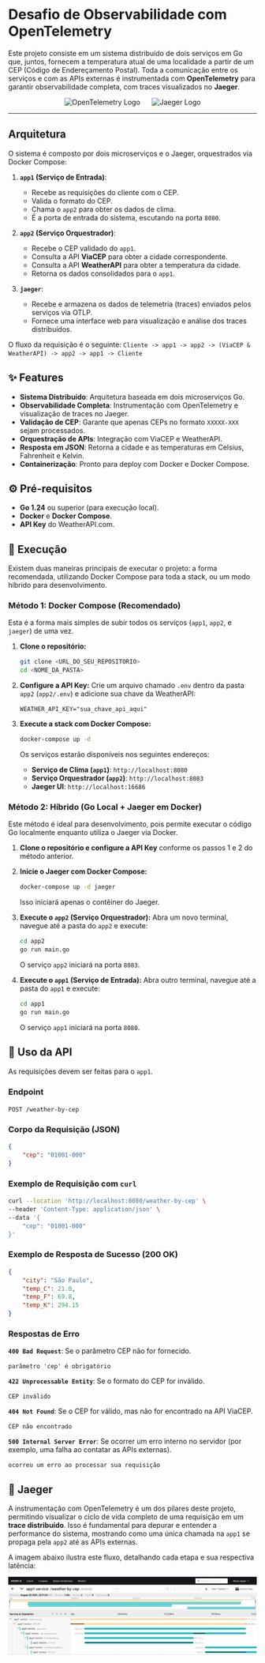 # Desafio de Observabilidade com OpenTelemetry

Este projeto consiste em um sistema distribuído de dois serviços em Go que, juntos, fornecem a temperatura atual de uma localidade a partir de um CEP (Código de Endereçamento Postal). Toda a comunicação entre os serviços e com as APIs externas é instrumentada com **OpenTelemetry** para garantir observabilidade completa, com traces visualizados no **Jaeger**.

<p align="center">
  <img src="https://opentelemetry.io/img/logos/opentelemetry-logo-nav.png" width="300" alt="OpenTelemetry Logo">
  &nbsp;&nbsp;&nbsp;&nbsp;
  <img src="https://www.jaegertracing.io/img/jaeger-logo-color.png" width="200" alt="Jaeger Logo">
</p>

---

## Arquitetura

O sistema é composto por dois microserviços e o Jaeger, orquestrados via Docker Compose:

1.  **`app1` (Serviço de Entrada)**:
    *   Recebe as requisições do cliente com o CEP.
    *   Valida o formato do CEP.
    *   Chama o `app2` para obter os dados de clima.
    *   É a porta de entrada do sistema, escutando na porta `8080`.

2.  **`app2` (Serviço Orquestrador)**:
    *   Recebe o CEP validado do `app1`.
    *   Consulta a API **ViaCEP** para obter a cidade correspondente.
    *   Consulta a API **WeatherAPI** para obter a temperatura da cidade.
    *   Retorna os dados consolidados para o `app1`.

3.  **`jaeger`**:
    *   Recebe e armazena os dados de telemetria (traces) enviados pelos serviços via OTLP.
    *   Fornece uma interface web para visualização e análise dos traces distribuídos.

O fluxo da requisição é o seguinte:
`Cliente -> app1 -> app2 -> (ViaCEP & WeatherAPI) -> app2 -> app1 -> Cliente`

## ✨ Features

- **Sistema Distribuído**: Arquitetura baseada em dois microserviços Go.
- **Observabilidade Completa**: Instrumentação com OpenTelemetry e visualização de traces no Jaeger.
- **Validação de CEP**: Garante que apenas CEPs no formato `XXXXX-XXX` sejam processados.
- **Orquestração de APIs**: Integração com ViaCEP e WeatherAPI.
- **Resposta em JSON**: Retorna a cidade e as temperaturas em Celsius, Fahrenheit e Kelvin.
- **Containerização**: Pronto para deploy com Docker e Docker Compose.

## ⚙️ Pré-requisitos

- **Go 1.24** ou superior (para execução local).
- **Docker** e **Docker Compose**.
- **API Key** do WeatherAPI.com.

## 🚀 Execução

Existem duas maneiras principais de executar o projeto: a forma recomendada, utilizando Docker Compose para toda a stack, ou um modo híbrido para desenvolvimento.

### Método 1: Docker Compose (Recomendado)

Esta é a forma mais simples de subir todos os serviços (`app1`, `app2`, e `jaeger`) de uma vez.

1.  **Clone o repositório:**
    ```bash
    git clone <URL_DO_SEU_REPOSITORIO>
    cd <NOME_DA_PASTA>
    ```

3.  **Configure a API Key:**
    Crie um arquivo chamado `.env` dentro da pasta `app2` (`app2/.env`) e adicione sua chave da WeatherAPI:
    ```
    WEATHER_API_KEY="sua_chave_api_aqui"
    ```

4.  **Execute a stack com Docker Compose:**
    ```bash
    docker-compose up -d
    ```
    Os serviços estarão disponíveis nos seguintes endereços:
    - **Serviço de Clima (`app1`)**: `http://localhost:8080`
    - **Serviço Orquestrador (`app2`)**: `http://localhost:8083`
    - **Jaeger UI**: `http://localhost:16686`

### Método 2: Híbrido (Go Local + Jaeger em Docker)

Este método é ideal para desenvolvimento, pois permite executar o código Go localmente enquanto utiliza o Jaeger via Docker.

1.  **Clone o repositório e configure a API Key** conforme os passos 1 e 2 do método anterior.

2.  **Inicie o Jaeger com Docker Compose:**
    ```bash
    docker-compose up -d jaeger
    ```
    Isso iniciará apenas o contêiner do Jaeger.

3.  **Execute o `app2` (Serviço Orquestrador):**
    Abra um novo terminal, navegue até a pasta do `app2` e execute:
    ```bash
    cd app2
    go run main.go
    ```
    O serviço `app2` iniciará na porta `8083`.

4.  **Execute o `app1` (Serviço de Entrada):**
    Abra outro terminal, navegue até a pasta do `app1` e execute:
    ```bash
    cd app1
    go run main.go
    ```
    O serviço `app1` iniciará na porta `8080`.

## 📡 Uso da API

As requisições devem ser feitas para o `app1`.

### Endpoint

`POST /weather-by-cep`

### Corpo da Requisição (JSON)

```json
{
    "cep": "01001-000"
}
```

### Exemplo de Requisição com `curl`

```bash
curl --location 'http://localhost:8080/weather-by-cep' \
--header 'Content-Type: application/json' \
--data '{
    "cep": "01001-000"
}'
```

### Exemplo de Resposta de Sucesso (200 OK)

```json
{
    "city": "São Paulo",
    "temp_C": 21.0,
    "temp_F": 69.8,
    "temp_K": 294.15
}
```

### Respostas de Erro

**`400 Bad Request`**: Se o parâmetro CEP não for fornecido.
```
parâmetro 'cep' é obrigatório
```
**`422 Unprocessable Entity`**: Se o formato do CEP for inválido.
```
CEP inválido
```
**`404 Not Found`**: Se o CEP for válido, mas não for encontrado na API ViaCEP.
```
CEP não encontrado
```
**`500 Internal Server Error`**: Se ocorrer um erro interno no servidor (por exemplo, uma falha ao contatar as APIs externas).
```
ocorreu um erro ao processar sua requisição
```

## 🧐 Jaeger

A instrumentação com OpenTelemetry é um dos pilares deste projeto, permitindo visualizar o ciclo de vida completo de uma requisição em um **trace distribuído**. Isso é fundamental para depurar e entender a performance do sistema, mostrando como uma única chamada na `app1` se propaga pela `app2` até as APIs externas.

A imagem abaixo ilustra este fluxo, detalhando cada etapa e sua respectiva latência:

![Exemplo de Trace Distribuído no Jaeger](doc/jaeger-example.png)
